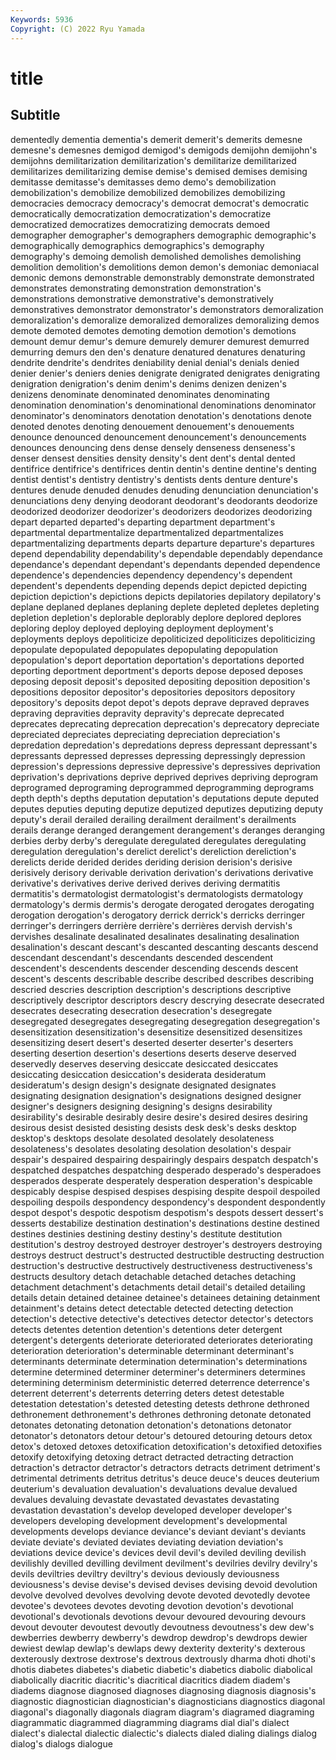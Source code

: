 ```yaml
---
Keywords: 5936
Copyright: (C) 2022 Ryu Yamada
---
```



# title

## Subtitle

dementedly dementia dementia's demerit demerit's demerits demesne demesne's demesnes demigod
demigod's demigods demijohn demijohn's demijohns demilitarization demilitarization's demilitarize demilitarized demilitarizes
demilitarizing demise demise's demised demises demising demitasse demitasse's demitasses demo
demo's demobilization demobilization's demobilize demobilized demobilizes demobilizing democracies democracy democracy's
democrat democrat's democratic democratically democratization democratization's democratize democratized democratizes democratizing
democrats demoed demographer demographer's demographers demographic demographic's demographically demographics demographics's
demography demography's demoing demolish demolished demolishes demolishing demolition demolition's demolitions
demon demon's demoniac demoniacal demonic demons demonstrable demonstrably demonstrate demonstrated
demonstrates demonstrating demonstration demonstration's demonstrations demonstrative demonstrative's demonstratively demonstratives demonstrator
demonstrator's demonstrators demoralization demoralization's demoralize demoralized demoralizes demoralizing demos demote
demoted demotes demoting demotion demotion's demotions demount demur demur's demure
demurely demurer demurest demurred demurring demurs den den's denature denatured
denatures denaturing dendrite dendrite's dendrites deniability denial denial's denials denied
denier denier's deniers denies denigrate denigrated denigrates denigrating denigration denigration's
denim denim's denims denizen denizen's denizens denominate denominated denominates denominating
denomination denomination's denominational denominations denominator denominator's denominators denotation denotation's denotations
denote denoted denotes denoting denouement denouement's denouements denounce denounced denouncement
denouncement's denouncements denounces denouncing dens dense densely denseness denseness's denser
densest densities density density's dent dent's dental dented dentifrice dentifrice's
dentifrices dentin dentin's dentine dentine's denting dentist dentist's dentistry dentistry's
dentists dents denture denture's dentures denude denuded denudes denuding denunciation
denunciation's denunciations deny denying deodorant deodorant's deodorants deodorize deodorized deodorizer
deodorizer's deodorizers deodorizes deodorizing depart departed departed's departing department department's
departmental departmentalize departmentalized departmentalizes departmentalizing departments departs departure departure's departures
depend dependability dependability's dependable dependably dependance dependance's dependant dependant's dependants
depended dependence dependence's dependencies dependency dependency's dependent dependent's dependents depending
depends depict depicted depicting depiction depiction's depictions depicts depilatories depilatory
depilatory's deplane deplaned deplanes deplaning deplete depleted depletes depleting depletion
depletion's deplorable deplorably deplore deplored deplores deploring deploy deployed deploying
deployment deployment's deployments deploys depoliticize depoliticized depoliticizes depoliticizing depopulate depopulated
depopulates depopulating depopulation depopulation's deport deportation deportation's deportations deported deporting
deportment deportment's deports depose deposed deposes deposing deposit deposit's deposited
depositing deposition deposition's depositions depositor depositor's depositories depositors depository depository's
deposits depot depot's depots deprave depraved depraves depraving depravities depravity
depravity's deprecate deprecated deprecates deprecating deprecation deprecation's deprecatory depreciate depreciated
depreciates depreciating depreciation depreciation's depredation depredation's depredations depress depressant depressant's
depressants depressed depresses depressing depressingly depression depression's depressions depressive depressive's
depressives deprivation deprivation's deprivations deprive deprived deprives depriving deprogram deprogramed
deprograming deprogrammed deprogramming deprograms depth depth's depths deputation deputation's deputations
depute deputed deputes deputies deputing deputize deputized deputizes deputizing deputy
deputy's derail derailed derailing derailment derailment's derailments derails derange deranged
derangement derangement's deranges deranging derbies derby derby's deregulate deregulated deregulates
deregulating deregulation deregulation's derelict derelict's dereliction dereliction's derelicts deride derided
derides deriding derision derision's derisive derisively derisory derivable derivation derivation's
derivations derivative derivative's derivatives derive derived derives deriving dermatitis dermatitis's
dermatologist dermatologist's dermatologists dermatology dermatology's dermis dermis's derogate derogated derogates
derogating derogation derogation's derogatory derrick derrick's derricks derringer derringer's derringers
derrière derrière's derrières dervish dervish's dervishes desalinate desalinated desalinates desalinating
desalination desalination's descant descant's descanted descanting descants descend descendant descendant's
descendants descended descendent descendent's descendents descender descending descends descent descent's
descents describable describe described describes describing descried descries description description's
descriptions descriptive descriptively descriptor descriptors descry descrying desecrate desecrated desecrates
desecrating desecration desecration's desegregate desegregated desegregates desegregating desegregation desegregation's desensitization
desensitization's desensitize desensitized desensitizes desensitizing desert desert's deserted deserter deserter's
deserters deserting desertion desertion's desertions deserts deserve deserved deservedly deserves
deserving desiccate desiccated desiccates desiccating desiccation desiccation's desiderata desideratum desideratum's
design design's designate designated designates designating designation designation's designations designed
designer designer's designers designing designing's designs desirability desirability's desirable desirably
desire desire's desired desires desiring desirous desist desisted desisting desists
desk desk's desks desktop desktop's desktops desolate desolated desolately desolateness
desolateness's desolates desolating desolation desolation's despair despair's despaired despairing despairingly
despairs despatch despatch's despatched despatches despatching desperado desperado's desperadoes desperados
desperate desperately desperation desperation's despicable despicably despise despised despises despising
despite despoil despoiled despoiling despoils despondency despondency's despondent despondently despot
despot's despotic despotism despotism's despots dessert dessert's desserts destabilize destination
destination's destinations destine destined destines destinies destining destiny destiny's destitute
destitution destitution's destroy destroyed destroyer destroyer's destroyers destroying destroys destruct
destruct's destructed destructible destructing destruction destruction's destructive destructively destructiveness destructiveness's
destructs desultory detach detachable detached detaches detaching detachment detachment's detachments
detail detail's detailed detailing details detain detained detainee detainee's detainees
detaining detainment detainment's detains detect detectable detected detecting detection detection's
detective detective's detectives detector detector's detectors detects detentes detention detention's
detentions deter detergent detergent's detergents deteriorate deteriorated deteriorates deteriorating deterioration
deterioration's determinable determinant determinant's determinants determinate determination determination's determinations determine
determined determiner determiner's determiners determines determining determinism deterministic deterred deterrence
deterrence's deterrent deterrent's deterrents deterring deters detest detestable detestation detestation's
detested detesting detests dethrone dethroned dethronement dethronement's dethrones dethroning detonate
detonated detonates detonating detonation detonation's detonations detonator detonator's detonators detour
detour's detoured detouring detours detox detox's detoxed detoxes detoxification detoxification's
detoxified detoxifies detoxify detoxifying detoxing detract detracted detracting detraction detraction's
detractor detractor's detractors detracts detriment detriment's detrimental detriments detritus detritus's
deuce deuce's deuces deuterium deuterium's devaluation devaluation's devaluations devalue devalued
devalues devaluing devastate devastated devastates devastating devastation devastation's develop developed
developer developer's developers developing development development's developmental developments develops deviance
deviance's deviant deviant's deviants deviate deviate's deviated deviates deviating deviation
deviation's deviations device device's devices devil devil's deviled deviling devilish
devilishly devilled devilling devilment devilment's devilries devilry devilry's devils deviltries
deviltry deviltry's devious deviously deviousness deviousness's devise devise's devised devises
devising devoid devolution devolve devolved devolves devolving devote devoted devotedly
devotee devotee's devotees devotes devoting devotion devotion's devotional devotional's devotionals
devotions devour devoured devouring devours devout devouter devoutest devoutly devoutness
devoutness's dew dew's dewberries dewberry dewberry's dewdrop dewdrop's dewdrops dewier
dewiest dewlap dewlap's dewlaps dewy dexterity dexterity's dexterous dexterously dextrose
dextrose's dextrous dextrously dharma dhoti dhoti's dhotis diabetes diabetes's diabetic
diabetic's diabetics diabolic diabolical diabolically diacritic diacritic's diacritical diacritics diadem
diadem's diadems diagnose diagnosed diagnoses diagnosing diagnosis diagnosis's diagnostic diagnostician
diagnostician's diagnosticians diagnostics diagonal diagonal's diagonally diagonals diagram diagram's diagramed
diagraming diagrammatic diagrammed diagramming diagrams dial dial's dialect dialect's dialectal
dialectic dialectic's dialects dialed dialing dialings dialog dialog's dialogs dialogue
